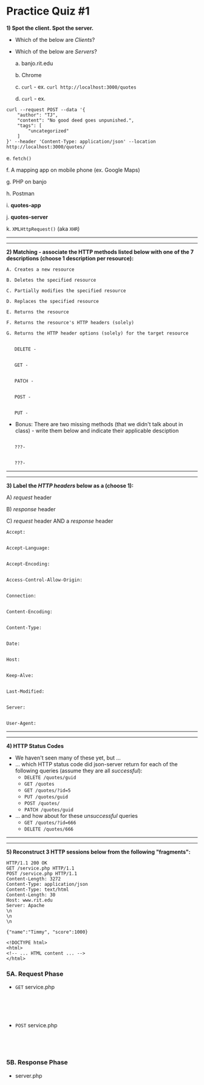 # Practice Quiz #1

**1) Spot the client. Spot the server.**
- Which of the below are *Clients*?
- Which of the below are *Servers*?
  
  a. banjo.rit.edu


  b. Chrome


  c. `curl` - ex. `curl http://localhost:3000/quotes`


  d. `curl` - ex.

```
curl --request POST --data '{
    "author": "TJ",
    "content": "No good deed goes unpunished.",
    "tags": [
        "uncategorized"
    ]
}' --header 'Content-Type: application/json' --location http://localhost:3000/quotes/
```

  e. `fetch()`


  f. A mapping app on mobile phone (ex. Google Maps)


  g. PHP on banjo


  h. Postman


  i. **quotes-app**


  j. **quotes-server**


  k. `XMLHttpRequest()` (aka `XHR`)


---
---


**2) Matching - associate the HTTP methods listed below with one of the 7 descriptions (choose 1 description per resource):**

    A. Creates a new resource
   
    B. Deletes the specified resource
   
    C. Partially modifies the specified resource
   
    D. Replaces the specified resource
   
    E. Returns the resource
   
    F. Returns the resource's HTTP headers (solely)
   
    G. Returns the HTTP header options (solely) for the target resource

```

   DELETE - 


   GET - 


   PATCH - 


   POST -


   PUT -

```

- Bonus: There are two missing methods (that we didn't talk about in class) - write them below and indicate their applicable desciption

```

   ???- 


   ???- 
```

---
---


**3) Label the *HTTP headers* below as a (choose 1):**

  A) *request* header
  
  B) *response* header
  
  C) *request* header AND a *response* header

```
Accept:


Accept-Language:


Accept-Encoding:


Access-Control-Allow-Origin:


Connection:


Content-Encoding:


Content-Type:


Date:


Host:


Keep-Alve:


Last-Modified:


Server:


User-Agent:
```

---
---

**4) HTTP Status Codes**
- We haven't seen many of these yet, but ...
- ... which HTTP status code did json-server return for each of the following queries (assume they are all *successful*):
  - `DELETE /quotes/guid`
  - `GET /quotes`
  - `GET /quotes/?id=5`
  - `PUT /quotes/guid`
  - `POST /quotes/`
  - `PATCH /quotes/guid`
- ... and how about for these *unsuccessful* queries
  - `GET /quotes/?id=666`
  - `DELETE /quotes/666`
 

---
---

**5) Reconstruct 3 HTTP sessions below from the following "fragments":**

```
HTTP/1.1 200 OK
GET /service.php HTTP/1.1
POST /service.php HTTP/1.1
Content-Length: 3272
Content-Type: application/json
Content-Type: text/html
Content-Length: 30
Host: www.rit.edu
Server: Apache
\n
\n
\n

{"name":"Timmy", "score":1000}

<!DOCTYPE html>
<html>
<!-- ... HTML content ... -->
</html>
```

### 5A. Request Phase
- `GET` service.php

```





```

- `POST` service.php

```




```

### 5B. Response Phase
- server.php

```





```









